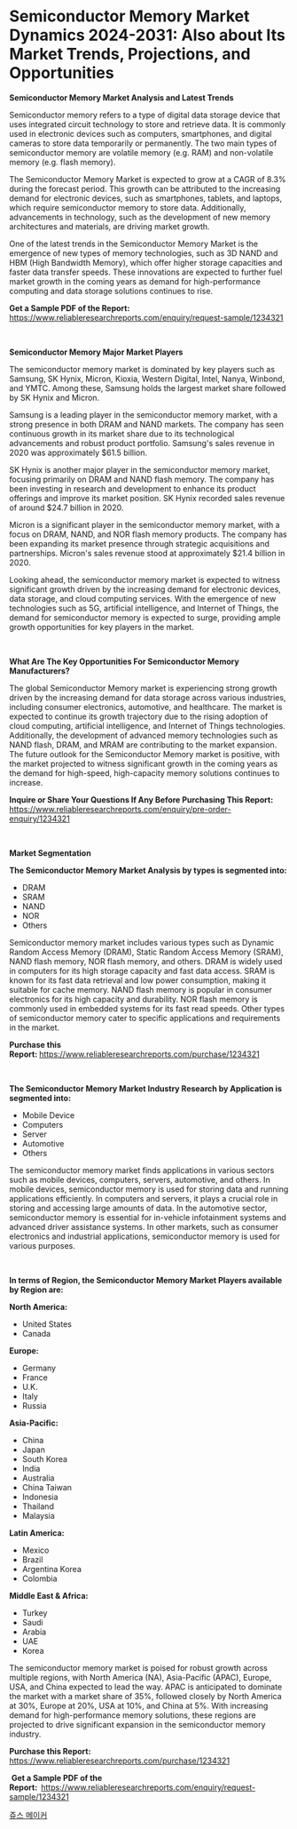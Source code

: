 <p><h1>Semiconductor Memory Market Dynamics 2024-2031: Also about Its Market Trends, Projections, and Opportunities</h1></p><p><strong>Semiconductor Memory Market Analysis and Latest Trends</strong></p>
<p><p>Semiconductor memory refers to a type of digital data storage device that uses integrated circuit technology to store and retrieve data. It is commonly used in electronic devices such as computers, smartphones, and digital cameras to store data temporarily or permanently. The two main types of semiconductor memory are volatile memory (e.g. RAM) and non-volatile memory (e.g. flash memory).</p><p>The Semiconductor Memory Market is expected to grow at a CAGR of 8.3% during the forecast period. This growth can be attributed to the increasing demand for electronic devices, such as smartphones, tablets, and laptops, which require semiconductor memory to store data. Additionally, advancements in technology, such as the development of new memory architectures and materials, are driving market growth.</p><p>One of the latest trends in the Semiconductor Memory Market is the emergence of new types of memory technologies, such as 3D NAND and HBM (High Bandwidth Memory), which offer higher storage capacities and faster data transfer speeds. These innovations are expected to further fuel market growth in the coming years as demand for high-performance computing and data storage solutions continues to rise.</p></p>
<p><strong>Get a Sample PDF of the Report:&nbsp;</strong> <a href="https://www.reliableresearchreports.com/enquiry/request-sample/1234321">https://www.reliableresearchreports.com/enquiry/request-sample/1234321</a></p>
<p>&nbsp;</p>
<p><strong>Semiconductor Memory Major Market Players</strong></p>
<p><p>The semiconductor memory market is dominated by key players such as Samsung, SK Hynix, Micron, Kioxia, Western Digital, Intel, Nanya, Winbond, and YMTC. Among these, Samsung holds the largest market share followed by SK Hynix and Micron.</p><p>Samsung is a leading player in the semiconductor memory market, with a strong presence in both DRAM and NAND markets. The company has seen continuous growth in its market share due to its technological advancements and robust product portfolio. Samsung's sales revenue in 2020 was approximately $61.5 billion.</p><p>SK Hynix is another major player in the semiconductor memory market, focusing primarily on DRAM and NAND flash memory. The company has been investing in research and development to enhance its product offerings and improve its market position. SK Hynix recorded sales revenue of around $24.7 billion in 2020.</p><p>Micron is a significant player in the semiconductor memory market, with a focus on DRAM, NAND, and NOR flash memory products. The company has been expanding its market presence through strategic acquisitions and partnerships. Micron's sales revenue stood at approximately $21.4 billion in 2020.</p><p>Looking ahead, the semiconductor memory market is expected to witness significant growth driven by the increasing demand for electronic devices, data storage, and cloud computing services. With the emergence of new technologies such as 5G, artificial intelligence, and Internet of Things, the demand for semiconductor memory is expected to surge, providing ample growth opportunities for key players in the market.</p></p>
<p>&nbsp;</p>
<p><strong>What Are The Key Opportunities For Semiconductor Memory Manufacturers?</strong></p>
<p><p>The global Semiconductor Memory market is experiencing strong growth driven by the increasing demand for data storage across various industries, including consumer electronics, automotive, and healthcare. The market is expected to continue its growth trajectory due to the rising adoption of cloud computing, artificial intelligence, and Internet of Things technologies. Additionally, the development of advanced memory technologies such as NAND flash, DRAM, and MRAM are contributing to the market expansion. The future outlook for the Semiconductor Memory market is positive, with the market projected to witness significant growth in the coming years as the demand for high-speed, high-capacity memory solutions continues to increase.</p></p>
<p><strong>Inquire or Share Your Questions If Any Before Purchasing This Report:</strong> <a href="https://www.reliableresearchreports.com/enquiry/pre-order-enquiry/1234321">https://www.reliableresearchreports.com/enquiry/pre-order-enquiry/1234321</a></p>
<p>&nbsp;</p>
<p><strong>Market Segmentation</strong></p>
<p><strong>The Semiconductor Memory Market Analysis by types is segmented into:</strong></p>
<p><ul><li>DRAM</li><li>SRAM</li><li>NAND</li><li>NOR</li><li>Others</li></ul></p>
<p><p>Semiconductor memory market includes various types such as Dynamic Random Access Memory (DRAM), Static Random Access Memory (SRAM), NAND flash memory, NOR flash memory, and others. DRAM is widely used in computers for its high storage capacity and fast data access. SRAM is known for its fast data retrieval and low power consumption, making it suitable for cache memory. NAND flash memory is popular in consumer electronics for its high capacity and durability. NOR flash memory is commonly used in embedded systems for its fast read speeds. Other types of semiconductor memory cater to specific applications and requirements in the market.</p></p>
<p><strong>Purchase this Report:&nbsp;</strong><a href="https://www.reliableresearchreports.com/purchase/1234321">https://www.reliableresearchreports.com/purchase/1234321</a></p>
<p>&nbsp;</p>
<p><strong>The Semiconductor Memory Market Industry Research by Application is segmented into:</strong></p>
<p><ul><li>Mobile Device</li><li>Computers</li><li>Server</li><li>Automotive</li><li>Others</li></ul></p>
<p><p>The semiconductor memory market finds applications in various sectors such as mobile devices, computers, servers, automotive, and others. In mobile devices, semiconductor memory is used for storing data and running applications efficiently. In computers and servers, it plays a crucial role in storing and accessing large amounts of data. In the automotive sector, semiconductor memory is essential for in-vehicle infotainment systems and advanced driver assistance systems. In other markets, such as consumer electronics and industrial applications, semiconductor memory is used for various purposes.</p></p>
<p>&nbsp;</p>
<p><strong>In terms of Region, the Semiconductor Memory Market Players available by Region are:</strong></p>
<p>
    <p> <strong> North America: </strong>
        <ul>
            <li>United States</li>
            <li>Canada</li>
        </ul>
        </p> 
    <p> <strong> Europe: </strong>
        <ul>
            <li>Germany</li>
            <li>France</li>
            <li>U.K.</li>
            <li>Italy</li>
            <li>Russia</li>
        </ul>
        </p> 
    <p> <strong> Asia-Pacific: </strong>
        <ul>
            <li>China</li>
            <li>Japan</li>
            <li>South Korea</li>
            <li>India</li>
            <li>Australia</li>
            <li>China Taiwan</li>
            <li>Indonesia</li>
            <li>Thailand</li>
            <li>Malaysia</li>
        </ul>
        </p> 
    <p> <strong> Latin America: </strong>
        <ul>
            <li>Mexico</li>
            <li>Brazil</li>
            <li>Argentina Korea</li>
            <li>Colombia</li>
        </ul>
        </p> 
    <p> <strong> Middle East & Africa: </strong>
        <ul>
            <li>Turkey</li>
            <li>Saudi</li>
            <li>Arabia</li>
            <li>UAE</li>
            <li>Korea</li>
        </ul>
    </p>
    </p>
<p><p>The semiconductor memory market is poised for robust growth across multiple regions, with North America (NA), Asia-Pacific (APAC), Europe, USA, and China expected to lead the way. APAC is anticipated to dominate the market with a market share of 35%, followed closely by North America at 30%, Europe at 20%, USA at 10%, and China at 5%. With increasing demand for high-performance memory solutions, these regions are projected to drive significant expansion in the semiconductor memory industry.</p></p>
<p><strong>Purchase this Report: </strong><a href="https://www.reliableresearchreports.com/purchase/1234321">https://www.reliableresearchreports.com/purchase/1234321</a></p>
<p>&nbsp;<strong>Get a Sample PDF of the Report:&nbsp;&nbsp;</strong><a href="https://www.reliableresearchreports.com/enquiry/request-sample/1234321">https://www.reliableresearchreports.com/enquiry/request-sample/1234321</a></p>
<p><strong></strong></p>
<p><p><a href="https://github.com/qpfbabw35734906/Market-Research-Report-List-1/blob/main/537372911643.md">쥬스 메이커</a></p></p>